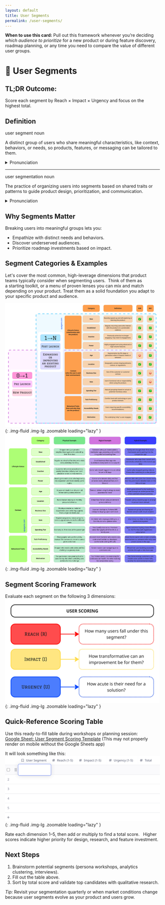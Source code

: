```yaml
---
layout: default
title: User Segments
permalink: /user-segments/
---
```


<!-- Section Heading 
<div class="approach-heading">
  <p><strong>My Approach to Product</strong></p>
  <p>🧩 User Segments</p>
</div>
-->

<div class="card-usage">
  <strong>When to use this card:</strong>
  Pull out this framework whenever you’re deciding <em>which audience to prioritize</em> for a new product or during feature discovery, roadmap planning, or any time you need to compare the value of different user groups.
</div>


# 🧩 User Segments

## TL;DR Outcome:
Score each segment by Reach × Impact × Urgency and focus on the highest total. 

## Definition
<div class="definition-card">
  <p class="def-title">user segment <span class="def-pos-inline">noun</span></p>
  <p>A distinct group of users who share meaningful characteristics, like context, behaviors, or needs, so products, features, or messaging can be tailored to them.</p>

  <details class="def-meta">
    <summary>Pronunciation</summary>
    <div class="def-pronunciations">
      <span class="def-phonetic">[ yoo-zer seg-muhnt ]</span>
      <span class="def-divider">•</span>
      <span class="def-ipa">/ˈjuːzər ˈsɛɡmənt/</span>
    </div>
  </details>

  <hr class="def-sep">

  <p class="def-title">user segmentation <span class="def-pos-inline">noun</span></p>
  <p>The practice of organizing users into segments based on shared traits or patterns to guide product design, prioritization, and communication.</p>

  <details class="def-meta">
    <summary>Pronunciation</summary>
    <div class="def-pronunciations">
      <span class="def-phonetic">[ yoo-zer seg-muhn-tay-shuhn ]</span>
      <span class="def-divider">•</span>
      <span class="def-ipa">/ˈjuːzər ˌsɛɡmənˈteɪʃən/</span>
    </div>
  </details>
</div>

## Why Segments Matter 
Breaking users into meaningful groups lets you: 
* Empathize with distinct needs and behaviors. 
* Discover underserved audiences. 
* Prioritize roadmap investments based on impact.

## Segment Categories & Examples
Let's cover the most common, high-leverage dimensions that product teams typically consider when segmenting users.  Think of them as a starting toolkit, or a menu of proven lenses you can mix and match depending on your product. Treat them as a solid foundation you adapt to your specific product and audience.

![Segment Definitions](/assets/images/segment-definitions.jpg){: .img-fluid .img-lg .zoomable loading="lazy" }
![Segment Examples](/assets/images/segment-examples.jpg){: .img-fluid .img-lg .zoomable loading="lazy" }

## Segment Scoring Framework 
Evaluate each segment on the following 3 dimensions:
![Segment Scoring](/assets/images/segment-scoring.jpg){: .img-fluid .img-lg .zoomable loading="lazy" }

## Quick-Reference Scoring Table 
Use this ready-to-fill table during workshops or planning session:  
[Google Sheet: User Segment Scoring Template](https://docs.google.com/spreadsheets/d/1EvuxWkeXJDdtvnv-HuwjaLi6QtMQKWMaNdqXC6rutIA/edit?usp=sharing)
(This may not properly render on mobile without the Google Sheets app)

It will look something like this:
![Segment Table](/assets/images/segment-table.png){: .img-fluid .img-lg .zoomable loading="lazy" }

Rate each dimension 1–5, then add or multiply to find a total score.   
Higher scores indicate higher priority for design, research, and feature investment.

## Next Steps 
1. Brainstorm potential segments (persona workshops, analytics clustering, interviews).   
2. Fill out the table above.   
3. Sort by total score and validate top candidates with qualitative research.

*Tip:* Revisit your segmentation quarterly or when market conditions change because user segments evolve as your product and users grow.


<!--
For more details, let's cover "User Segments" and how they weave into product design!
First off, let's make sure we quickly define the playing field:

-->
 
